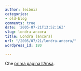 ```yaml
---
author: leibniz
categories:
- old-blog
comments: true
date: '2005-07-21T13:52:16Z'
slug: londra-ancora
title: Londra (ancora)
url: "/2005/07/21/londra-ancora/"
wordpress_id: 180

---
```

Che [prima pagina l'Ansa](http://www.ansa.it/).
